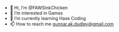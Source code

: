 - 👋 Hi, I’m @FAWSInkChicken
- 👀 I’m interested in Games
- 🌱 I’m currently learning Haxe Coding
- 📫 How to reach me gunnar.ak.dudley@gmail.com
